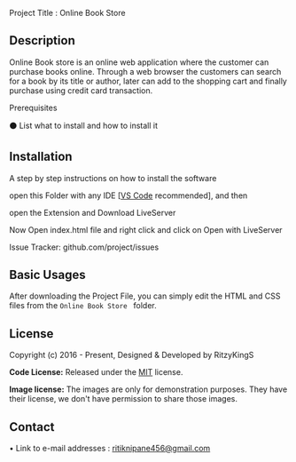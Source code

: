 Project Title : Online Book Store 


## Description 

Online Book store is an online web application where the customer can purchase books online. Through a web browser the customers can search for a book by its title or author, later can add to the shopping cart and finally purchase using credit card transaction. 

Prerequisites 

⚫ List what to install and how to install it 

## Installation 

A step by step instructions on how to install the software 

open this Folder with any IDE [[VS Code](https://code.visualstudio.com/) recommended], and then 

open the Extension and Download LiveServer 

Now Open index.html file and right click and click on Open with LiveServer

Issue Tracker: github.com/project/issues 


## Basic Usages

After downloading the Project File, you can simply edit the HTML and CSS files from the `Online Book Store ` folder.


## License

Copyright (c) 2016 - Present, Designed & Developed by RitzyKingS

**Code License:** Released under the [MIT](https://github.com/RitzyKingS/Project/blob/main/LICENSE) license.

**Image license:** The images are only for demonstration purposes. They have their license, we don't have permission to share those images.


## Contact 

• Link to e-mail addresses : ritiknipane456@gmail.com
